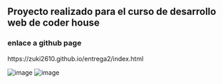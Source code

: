 <h2> Proyecto realizado para el curso de desarrollo web de coder house </h2>


<h3>enlace a github page</h3>
https://zuki2610.github.io/entrega2/index.html

![image](https://user-images.githubusercontent.com/110415057/233813191-6024434e-69e4-4fe5-95cf-0129c7f12e3e.png)
![image](https://user-images.githubusercontent.com/110415057/233813203-4bbc3540-27fb-4214-aa97-a43f643a78a4.png)

